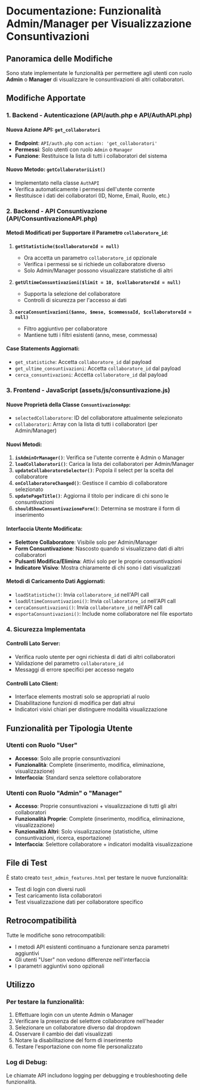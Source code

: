# Documentazione: Funzionalità Admin/Manager per Visualizzazione Consuntivazioni

## Panoramica delle Modifiche

Sono state implementate le funzionalità per permettere agli utenti con ruolo **Admin** o **Manager** di visualizzare le consuntivazioni di altri collaboratori.

## Modifiche Apportate

### 1. Backend - Autenticazione (API/auth.php e API/AuthAPI.php)

#### Nuova Azione API: `get_collaboratori`
- **Endpoint**: `API/auth.php` con `action: 'get_collaboratori'`
- **Permessi**: Solo utenti con ruolo `Admin` o `Manager`
- **Funzione**: Restituisce la lista di tutti i collaboratori del sistema

#### Nuovo Metodo: `getCollaboratoriList()`
- Implementato nella classe `AuthAPI`
- Verifica automaticamente i permessi dell'utente corrente
- Restituisce i dati dei collaboratori (ID, Nome, Email, Ruolo, etc.)

### 2. Backend - API Consuntivazione (API/ConsuntivazioneAPI.php)

#### Metodi Modificati per Supportare il Parametro `collaboratore_id`:

1. **`getStatistiche($collaboratoreId = null)`**
   - Ora accetta un parametro `collaboratore_id` opzionale
   - Verifica i permessi se si richiede un collaboratore diverso
   - Solo Admin/Manager possono visualizzare statistiche di altri

2. **`getUltimeConsuntivazioni($limit = 10, $collaboratoreId = null)`**
   - Supporta la selezione del collaboratore
   - Controlli di sicurezza per l'accesso ai dati

3. **`cercaConsuntivazioni($anno, $mese, $commessaId, $collaboratoreId = null)`**
   - Filtro aggiuntivo per collaboratore
   - Mantiene tutti i filtri esistenti (anno, mese, commessa)

#### Case Statements Aggiornati:
- `get_statistiche`: Accetta `collaboratore_id` dal payload
- `get_ultime_consuntivazioni`: Accetta `collaboratore_id` dal payload  
- `cerca_consuntivazioni`: Accetta `collaboratore_id` dal payload

### 3. Frontend - JavaScript (assets/js/consuntivazione.js)

#### Nuove Proprietà della Classe `ConsuntivazioneApp`:
- `selectedCollaboratore`: ID del collaboratore attualmente selezionato
- `collaboratori`: Array con la lista di tutti i collaboratori (per Admin/Manager)

#### Nuovi Metodi:
1. **`isAdminOrManager()`**: Verifica se l'utente corrente è Admin o Manager
2. **`loadCollaboratori()`**: Carica la lista dei collaboratori per Admin/Manager
3. **`updateCollaboratoreSelector()`**: Popola il select per la scelta del collaboratore
4. **`onCollaboratoreChanged()`**: Gestisce il cambio di collaboratore selezionato
5. **`updatePageTitle()`**: Aggiorna il titolo per indicare di chi sono le consuntivazioni
6. **`shouldShowConsuntivazioneForm()`**: Determina se mostrare il form di inserimento

#### Interfaccia Utente Modificata:
- **Selettore Collaboratore**: Visibile solo per Admin/Manager
- **Form Consuntivazione**: Nascosto quando si visualizzano dati di altri collaboratori
- **Pulsanti Modifica/Elimina**: Attivi solo per le proprie consuntivazioni
- **Indicatore Visivo**: Mostra chiaramente di chi sono i dati visualizzati

#### Metodi di Caricamento Dati Aggiornati:
- `loadStatistiche()`: Invia `collaboratore_id` nell'API call
- `loadUltimeConsuntivazioni()`: Invia `collaboratore_id` nell'API call
- `cercaConsuntivazioni()`: Invia `collaboratore_id` nell'API call
- `esportaConsuntivazioni()`: Include nome collaboratore nel file esportato

### 4. Sicurezza Implementata

#### Controlli Lato Server:
- Verifica ruolo utente per ogni richiesta di dati di altri collaboratori
- Validazione del parametro `collaboratore_id`
- Messaggi di errore specifici per accesso negato

#### Controlli Lato Client:
- Interface elements mostrati solo se appropriati al ruolo
- Disabilitazione funzioni di modifica per dati altrui
- Indicatori visivi chiari per distinguere modalità visualizzazione

## Funzionalità per Tipologia Utente

### Utenti con Ruolo "User"
- **Accesso**: Solo alle proprie consuntivazioni
- **Funzionalità**: Complete (inserimento, modifica, eliminazione, visualizzazione)
- **Interfaccia**: Standard senza selettore collaboratore

### Utenti con Ruolo "Admin" o "Manager"
- **Accesso**: Proprie consuntivazioni + visualizzazione di tutti gli altri collaboratori
- **Funzionalità Proprie**: Complete (inserimento, modifica, eliminazione, visualizzazione)
- **Funzionalità Altri**: Solo visualizzazione (statistiche, ultime consuntivazioni, ricerca, esportazione)
- **Interfaccia**: Selettore collaboratore + indicatori modalità visualizzazione

## File di Test

È stato creato `test_admin_features.html` per testare le nuove funzionalità:
- Test di login con diversi ruoli
- Test caricamento lista collaboratori
- Test visualizzazione dati per collaboratore specifico

## Retrocompatibilità

Tutte le modifiche sono retrocompatibili:
- I metodi API esistenti continuano a funzionare senza parametri aggiuntivi
- Gli utenti "User" non vedono differenze nell'interfaccia
- I parametri aggiuntivi sono opzionali

## Utilizzo

### Per testare la funzionalità:
1. Effettuare login con un utente Admin o Manager
2. Verificare la presenza del selettore collaboratore nell'header
3. Selezionare un collaboratore diverso dal dropdown
4. Osservare il cambio dei dati visualizzati
5. Notare la disabilitazione del form di inserimento
6. Testare l'esportazione con nome file personalizzato

### Log di Debug:
Le chiamate API includono logging per debugging e troubleshooting delle funzionalità.